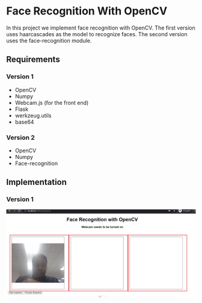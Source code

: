 # Face Recognition With OpenCV

In this project we implement face recognition with OpenCV. The first version uses haarcascades as the model to recognize faces. The second version uses the face-recognition module.

## Requirements
### Version 1
* OpenCV
* Numpy
* Webcam.js (for the front end)
* Flask
* werkzeug.utils
* base64

### Version 2
* OpenCV
* Numpy
* Face-recognition

## Implementation
### Version 1
![Webcam page](Static/assets/webcam_page.jpg)